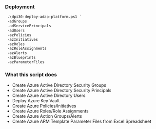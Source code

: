 

### Deployment

```ps
 .\dpi30-deploy-adap-platform.ps1 `
 -adGroups
 -adServicePrincipals
 -adUsers
 -azPolicies
 -azInitiatives
 -azRoles
 -azRoleAssignments
 -azAlerts
 -azBlueprints
 -azParameterFiles
```

### What this script does
  - Create Azure Active Directory Security Groups
  - Create Azure Active Directory Security Principals
  - Create Azure Active Directory Users
  - Deploy Azure Key Vault
  - Create Azure Policies/Initiatives
  - Create Azure Roles/Role Assignments
  - Create Azure Action Groups/Alerts  
  - Create Azure ARM Template Parameter Files from Excel Spreadsheet